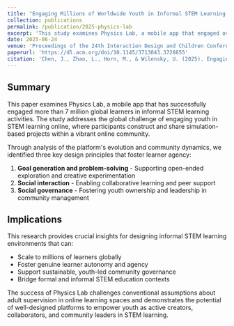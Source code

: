 ```yaml
---
title: "Engaging Millions of Worldwide Youth in Informal STEM Learning: Uncovering Open-Ended Design Principles that Drive Physics Lab's Success"
collection: publications
permalink: /publication/2025-physics-lab
excerpt: 'This study examines Physics Lab, a mobile app that engaged over 7 million global learners in informal STEM learning through simulation-based projects, identifying three design principles that foster learner agency in goal generation, social interaction, and self-governance, with youth eventually taking over community operations without adult supervision.'
date: 2025-06-24
venue: 'Proceedings of the 24th Interaction Design and Children Conference'
paperurl: 'https://dl.acm.org/doi/10.1145/3713043.3728855'
citation: 'Chen, J., Zhao, L., Horn, M., & Wilensky, U. (2025). Engaging Millions of Worldwide Youth in Informal STEM Learning: Uncovering Open-Ended Design Principles that Drive Physics Lab's Success. In Proceedings of the 24th Interaction Design and Children Conference (IDC '25). ACM. https://doi.org/10.1145/3713043.3728855'
---
```


## Summary
This paper examines Physics Lab, a mobile app that has successfully engaged more than 7 million global learners in informal STEM learning activities. The study addresses the global challenge of engaging youth in STEM learning online, where participants construct and share simulation-based projects within a vibrant online community.

Through analysis of the platform's evolution and community dynamics, we identified three key design principles that foster learner agency:
1. **Goal generation and problem-solving** - Supporting open-ended exploration and creative experimentation
2. **Social interaction** - Enabling collaborative learning and peer support
3. **Social governance** - Fostering youth ownership and leadership in community management

## Implications

This research provides crucial insights for designing informal STEM learning environments that can:
- Scale to millions of learners globally
- Foster genuine learner autonomy and agency
- Support sustainable, youth-led community governance
- Bridge formal and informal STEM education contexts

The success of Physics Lab challenges conventional assumptions about adult supervision in online learning spaces and demonstrates the potential of well-designed platforms to empower youth as active creators, collaborators, and community leaders in STEM learning.